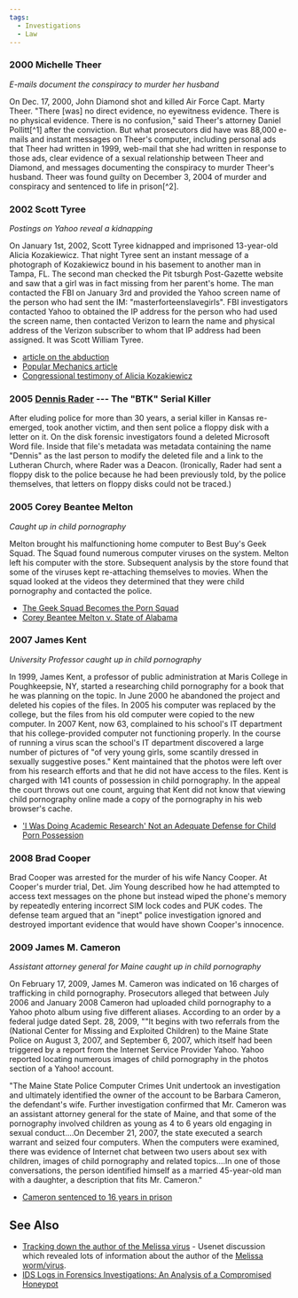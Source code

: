 ```yaml
---
tags:
  - Investigations
  - Law
---
```

### 2000 Michelle Theer

*E-mails document the conspiracy to murder her husband*

On Dec. 17, 2000, John Diamond shot and killed Air Force Capt. Marty
Theer. "There \[was\] no direct evidence, no eyewitness evidence. There
is no physical evidence. There is no confusion," said Theer's attorney
Daniel Pollitt[^1] after the conviction. But what prosecutors did have
was 88,000 e-mails and instant messages on Theer's computer, including
personal ads that Theer had written in 1999, web-mail that she had
written in response to those ads, clear evidence of a sexual
relationship between Theer and Diamond, and messages documenting the
conspiracy to murder Theer's husband. Theer was found guilty on December
3, 2004 of murder and conspiracy and sentenced to life in prison[^2].

### 2002 Scott Tyree

*Postings on Yahoo reveal a kidnapping*

On January 1st, 2002, Scott Tyree kidnapped and imprisoned 13-year-old
Alicia Kozakiewicz. That night Tyree sent an instant message of a
photograph of Kozakiewicz bound in his basement to another man in Tampa,
FL. The second man checked the Pit tsburgh Post-Gazette website and saw
that a girl was in fact missing from her parent's home. The man
contacted the FBI on January 3rd and provided the Yahoo screen name of
the person who had sent the IM: "masterforteenslavegirls". FBI
investigators contacted Yahoo to obtained the IP address for the person
who had used the screen name, then contacted Verizon to learn the name
and physical address of the Verizon subscriber to whom that IP address
had been assigned. It was Scott William Tyree.

* [article on the abduction](https://www.covenanteyes.com/2012/01/13/caught-by-a-predator-10-years-after-her-abduction/)
* [Popular Mechanics article](https://www.popularmechanics.com/technology/security/how-to/a630/2672751/)
* [Congressional testimony of Alicia Kozakiewicz](https://notonemorechild.org)

### 2005 [Dennis Rader](https://en.wikipedia.org/wiki/Dennis_Rader) --- The "BTK" Serial Killer

After eluding police for more than 30 years, a serial killer in Kansas
re-emerged, took another victim, and then sent police a floppy disk with
a letter on it. On the disk forensic investigators found a deleted
Microsoft Word file. Inside that file's metadata was metadata containing
the name "Dennis" as the last person to modify the deleted file and a
link to the Lutheran Church, where Rader was a Deacon. (Ironically,
Rader had sent a floppy disk to the police because he had been
previously told, by the police themselves, that letters on floppy disks
could not be traced.)

### 2005 Corey Beantee Melton

*Caught up in child pornography*

Melton brought his malfunctioning home computer to Best Buy's Geek
Squad. The Squad found numerous computer viruses on the system. Melton
left his computer with the store. Subsequent analysis by the store found
that some of the viruses kept re-attaching themselves to movies. When
the squad looked at the videos they determined that they were child
pornography and contacted the police.

- [The Geek Squad Becomes the Porn Squad](https://www.forbes.com/sites/kashmirhill/2010/10/12/the-geek-squad-becomes-the-porn-squad/)
- [Corey Beantee Melton v. State of Alabama](https://law.justia.com/cases/alabama/court-of-appeals-criminal/2010/08-1767.html)

### 2007 James Kent

*University Professor caught up in child pornography*

In 1999, James Kent, a professor of public administration at Maris
College in Poughkeepsie, NY, started a researching child pornography for
a book that he was planning on the topic. In June 2000 he abandoned the
project and deleted his copies of the files. In 2005 his computer was
replaced by the college, but the files from his old computer were copied
to the new computer. In 2007 Kent, now 63, complained to his school's IT
department that his college-provided computer not functioning properly.
In the course of running a virus scan the school's IT department
discovered a large number of pictures of "of very young girls, some
scantily dressed in sexually suggestive poses." Kent maintained that the
photos were left over from his research efforts and that he did not have
access to the files. Kent is charged with 141 counts of possession in
child pornography. In the appeal the court throws out one count, arguing
that Kent did not know that viewing child pornography online made a copy
of the pornography in his web browser's cache.

- ['I Was Doing Academic Research' Not an Adequate Defense for Child Porn Possession](https://www.forbes.com/sites/kashmirhill/2010/10/15/i-was-doing-academic-research-not-an-adequate-defense-for-child-porn-possession/)

### 2008 Brad Cooper

Brad Cooper was arrested for the murder of his wife Nancy Cooper. At
Cooper's murder trial, Det. Jim Young described how he had attempted to
access text messages on the phone but instead wiped the phone's memory
by repeatedly entering incorrect SIM lock codes and PUK codes. The
defense team argued that an "inept" police investigation ignored and
destroyed important evidence that would have shown Cooper's innocence.

### 2009 James M. Cameron

*Assistant attorney general for Maine caught up in child pornography*

On February 17, 2009, James M. Cameron was indicated on 16 charges of
trafficking in child pornography. Prosecutors alleged that between July
2006 and January 2008 Cameron had uploaded child pornography to a Yahoo
photo album using five different aliases. According to an order by a
federal judge dated Sept. 28, 2009, ""It begins with two referrals from
the (National Center for Missing and Exploited Children) to the Maine
State Police on August 3, 2007, and September 6, 2007, which itself had
been triggered by a report from the Internet Service Provider Yahoo.
Yahoo reported locating numerous images of child pornography in the
photos section of a Yahoo! account.

"The Maine State Police Computer Crimes Unit undertook an investigation
and ultimately identified the owner of the account to be Barbara
Cameron, the defendant's wife. Further investigation confirmed that Mr.
Cameron was an assistant attorney general for the state of Maine, and
that some of the pornography involved children as young as 4 to 6 years
old engaging in sexual conduct....On December 21, 2007, the state
executed a search warrant and seized four computers. When the computers
were examined, there was evidence of Internet chat between two users
about sex with children, images of child pornography and related
topics....In one of those conversations, the person identified himself
as a married 45-year-old man with a daughter, a description that fits
Mr. Cameron."

- [Cameron sentenced to 16 years in prison](https://www.pressherald.com/2011/03/10/cameron-sentenced-to-16-years-in-prison/)

## See Also

- [Tracking down the author of the Melissa virus](https://groups.google.com/g/alt.comp.virus/c/9dnXxxxvtUA) -
  Usenet discussion which revealed lots of information about the author
  of the [Melissa worm/virus](https://en.wikipedia.org/wiki/Melissa_%28computer_worm%29).
- [IDS Logs in Forensics Investigations: An Analysis of a Compromised Honeypot](https://bugtraq.securityfocus.com/infocus/1676)

